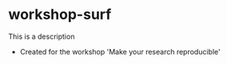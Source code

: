 # workshop-surf
This is a description
- Created for the workshop 'Make your research reproducible'

